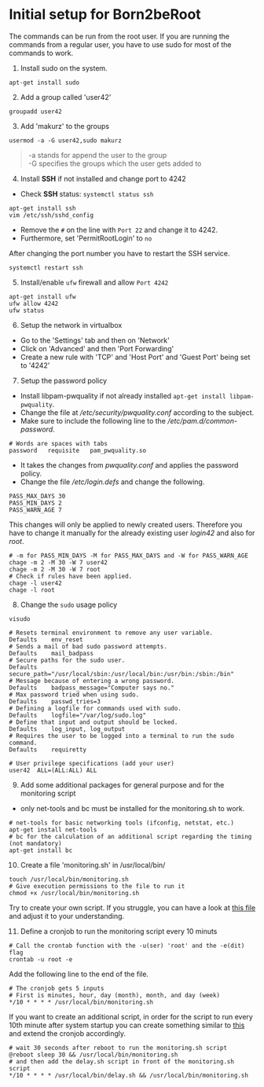 # Initial setup for Born2beRoot
The commands can be run from the root user. If you are running the commands
from a regular user, you have to use sudo for most of the commands to work.

1. Install sudo on the system.

`apt-get install sudo`

2. Add a group called 'user42'

`groupadd user42`

3. Add 'makurz' to the groups

`usermod -a -G user42,sudo makurz`

> -a stands for append the user to the group<br>
> -G specifies the groups which the user gets added to

4. Install **SSH** if not installed and change port to 4242

- Check **SSH** status: `systemctl status ssh`

```shell
apt-get install ssh
vim /etc/ssh/sshd_config
```

- Remove the `#` on the line with `Port 22` and change it to 4242.
- Furthermore, set 'PermitRootLogin' to `no`

After changing the port number you have to restart the SSH service.
```shell
systemctl restart ssh
```

5. Install/enable `ufw` firewall and allow `Port 4242`

```shell
apt-get install ufw
ufw allow 4242
ufw status
```

6. Setup the network in virtualbox

- Go to the 'Settings' tab and then on 'Network'
- Click on 'Advanced' and then 'Port Forwarding'
- Create a new rule with 'TCP' and 'Host Port' and 'Guest Port' being set to '4242'

7. Setup the password policy

- Install libpam-pwquality if not already installed `apt-get install libpam-pwquality`.
- Change the file at _/etc/security/pwquality.conf_ according to the subject.
- Make sure to include the following line to the _/etc/pam.d/common-password_.

```
# Words are spaces with tabs
password   requisite   pam_pwquality.so
```

- It takes the changes from _pwquality.conf_ and applies the password policy.
- Change the file _/etc/login.defs_ and change the following.

```
PASS_MAX_DAYS 30
PASS_MIN_DAYS 2
PASS_WARN_AGE 7
```

This changes will only be applied to newly created users. Therefore you have to change it manually for the
already existing user _login42_ and also for _root_.

```shell
# -m for PASS_MIN_DAYS -M for PASS_MAX_DAYS and -W for PASS_WARN_AGE
chage -m 2 -M 30 -W 7 user42
chage -m 2 -M 30 -W 7 root
# Check if rules have been applied.
chage -l user42
chage -l root
```

8. Change the `sudo` usage policy

```shell
visudo
```
```
# Resets terminal environment to remove any user variable.
Defaults	env_reset
# Sends a mail of bad sudo password attempts.
Defaults	mail_badpass
# Secure paths for the sudo user.
Defaults	secure_path="/usr/local/sbin:/usr/local/bin:/usr/bin:/sbin:/bin"
# Message because of entering a wrong password.
Defaults	badpass_message="Computer says no."
# Max password tried when using sudo.
Defaults	passwd_tries=3
# Defining a logfile for commands used with sudo.
Defaults	logfile="/var/log/sudo.log"
# Define that input and output should be locked.
Defaults	log_input, log_output
# Requires the user to be logged into a terminal to run the sudo command.
Defaults	requiretty

# User privilege specifications (add your user)
user42  ALL=(ALL:ALL) ALL
```

9. Add some additional packages for general purpose and for the monitoring script

- only net-tools and bc must be installed for the monitoring.sh to work.

```shell
# net-tools for basic networking tools (ifconfig, netstat, etc.)
apt-get install net-tools
# bc for the calculation of an additional script regarding the timing (not mandatory)
apt-get install bc
```

10. Create a file 'monitoring.sh' in /usr/local/bin/

```shell
touch /usr/local/bin/monitoring.sh
# Give execution permissions to the file to run it
chmod +x /usr/local/bin/monitoring.sh
```

Try to create your own script. If you struggle, you can have a look at [this file](./monitoring.sh) and adjust it to your understanding.

11. Define a cronjob to run the monitoring script every 10 minuts

```shell
# Call the crontab function with the -u(ser) 'root' and the -e(dit) flag
crontab -u root -e
```

Add the following line to the end of the file.

```shell
# The cronjob gets 5 inputs
# First is minutes, hour, day (month), month, and day (week)
*/10 * * * * /usr/local/bin/monitoring.sh
```

If you want to create an additional script, in order for the script to run every 10th minute after system startup
you can create something similar to [this](./delay.sh) and extend the cronjob accordingly.

```shell
# wait 30 seconds after reboot to run the monitoring.sh script
@reboot sleep 30 && /usr/local/bin/monitoring.sh
# and then add the delay.sh script in front of the monitoring.sh script
*/10 * * * * /usr/local/bin/delay.sh && /usr/local/bin/monitoring.sh
```
